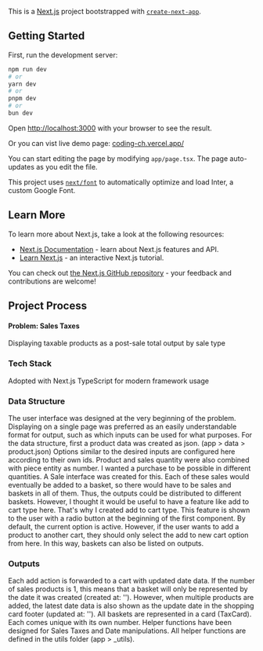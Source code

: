 This is a [Next.js](https://nextjs.org/) project bootstrapped with [`create-next-app`](https://github.com/vercel/next.js/tree/canary/packages/create-next-app).

## Getting Started

First, run the development server:

```bash
npm run dev
# or
yarn dev
# or
pnpm dev
# or
bun dev
```

Open [http://localhost:3000](http://localhost:3000) with your browser to see the result.

Or you can vist live demo page: [coding-ch.vercel.app/](https://coding-ch.vercel.app)

You can start editing the page by modifying `app/page.tsx`. The page auto-updates as you edit the file.

This project uses [`next/font`](https://nextjs.org/docs/basic-features/font-optimization) to automatically optimize and load Inter, a custom Google Font.

## Learn More

To learn more about Next.js, take a look at the following resources:

- [Next.js Documentation](https://nextjs.org/docs) - learn about Next.js features and API.
- [Learn Next.js](https://nextjs.org/learn) - an interactive Next.js tutorial.

You can check out [the Next.js GitHub repository](https://github.com/vercel/next.js/) - your feedback and contributions are welcome!

## Project Process

#### Problem: Sales Taxes

Displaying taxable products as a post-sale total output by sale type

### Tech Stack

Adopted with Next.js TypeScript for modern framework usage

### Data Structure

The user interface was designed at the very beginning of the problem.
Displaying on a single page was preferred as an easily understandable format for output, such as which inputs can be used for what purposes.
For the data structure, first a product data was created as json. (app > data > product.json)
Options similar to the desired inputs are configured here according to their own ids.
Product and sales quantity were also combined with piece entity as number.
I wanted a purchase to be possible in different quantities.
A Sale interface was created for this.
Each of these sales would eventually be added to a basket, so there would have to be sales and baskets in all of them.
Thus, the outputs could be distributed to different baskets.
However, I thought it would be useful to have a feature like add to cart type here.
That's why I created add to cart type.
This feature is shown to the user with a radio button at the beginning of the first component.
By default, the current option is active.
However, if the user wants to add a product to another cart, they should only select the add to new cart option from here.
In this way, baskets can also be listed on outputs.

### Outputs

Each add action is forwarded to a cart with updated date data.
If the number of sales products is 1, this means that a basket will only be represented by the date it was created (created at: '').
However, when multiple products are added, the latest date data is also shown as the update date in the shopping card footer (updated at: '').
All baskets are represented in a card (TaxCard).
Each comes unique with its own number.
Helper functions have been designed for Sales Taxes and Date manipulations.
All helper functions are defined in the utils folder (app > \_utils).

